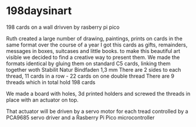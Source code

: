 # 198daysinart
198 cards on a wall drivven by rasberry pi pico

Ruth created a large number of drawing, paintings, prints on cards in the same format over the course of a year
I got this cards as gifts, remainders, messages in boxes, suitcases and little books.
to make this beautiful art visible we decided to find a creative way to present them.
We made the formats identical by gluing them on standard C5 cards, linking them together woth Stabilit Natur Bindfaden 1,3 mm
There are 2 sides to each thread, 11 cards in a row - 22 cards on one double thread
There are 9 threads which in total hold 198 cards

We made a board with holes, 3d printed holders and screwed the threads in place with an actuator on top.

That actuator will be driven by a servo motor for each tread controlled by a PCA9685 servo driver and a Rasberry Pi Pico microcontroller
